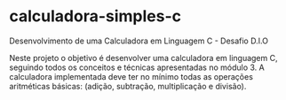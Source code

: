 # calculadora-simples-c
Desenvolvimento de uma Calculadora em Linguagem C - Desafio D.I.O

Neste projeto o objetivo é desenvolver uma calculadora em linguagem C, seguindo todos os conceitos e técnicas apresentadas no módulo 3. A calculadora implementada deve ter no mínimo todas as operações aritméticas básicas: (adição, subtração, multiplicação e divisão). 
